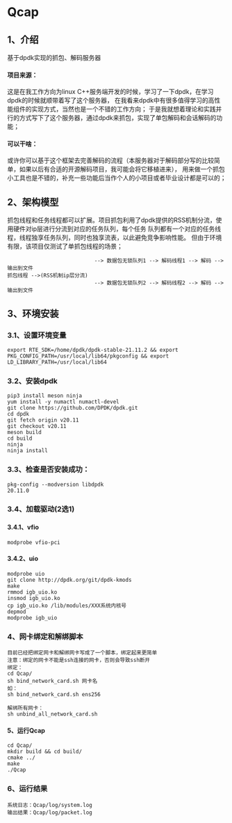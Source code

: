 # Qcap

## 1、介绍
基于dpdk实现的抓包、解码服务器

#### 项目来源：
这是在我工作方向为linux C++服务端开发的时候，学习了一下dpdk，在学习dpdk的时候就顺带着写了这个服务器，
在我看来dpdk中有很多值得学习的高性能组件的实现方式，当然也是一个不错的工作方向；
于是我就想着理论和实践并行的方式写下了这个服务器，通过dpdk来抓包，实现了单包解码和会话解码的功能；
#### 可以干啥：
或许你可以基于这个框架去完善解码的流程（本服务器对于解码部分写的比较简单，如果以后有合适的开源解码项目，我可能会将它移植进来），
用来做一个抓包小工具也是不错的，补充一些功能后当作个人的小项目或者毕业设计都是可以的；

## 2、架构模型
抓包线程和任务线程都可以扩展。项目抓包利用了dpdk提供的RSS机制分流，使用硬件对ip层进行分流到对应的任务队列，每个任务
队列都有一个对应的任务线程，线程独享任务队列，同时也独享流表，以此避免竞争影响性能。
但由于环境有限，该项目仅测试了单抓包线程的场景；
```
                            --> 数据包无锁队列1 --> 解码线程1 --> 解码 --> 输出到文件
抓包线程 -->(RSS机制ip层分流)
                            --> 数据包无锁队列2 --> 解码线程2 --> 解码 --> 输出到文件
```

## 3、环境安装
### 3.1、设置环境变量
```
export RTE_SDK=/home/dpdk/dpdk-stable-21.11.2 && export PKG_CONFIG_PATH=/usr/local/lib64/pkgconfig && export LD_LIBRARY_PATH=/usr/local/lib64
```
### 3.2、安装dpdk
```
pip3 install meson ninja
yum install -y numactl numactl-devel
git clone https://github.com/DPDK/dpdk.git
cd dpdk
git fetch origin v20.11
git checkout v20.11
meson build
cd build
ninja
ninja install
```
### 3.3、检查是否安装成功：
```
pkg-config --modversion libdpdk
20.11.0
```
### 3.4、加载驱动(2选1)
#### 3.4.1、vfio
```
modprobe vfio-pci
```
#### 3.4.2、uio
```
modprobe uio
git clone http://dpdk.org/git/dpdk-kmods
make
rmmod igb_uio.ko
insmod igb_uio.ko
cp igb_uio.ko /lib/modules/XXX系统内核号
depmod
modprobe igb_uio
```

### 4、网卡绑定和解绑脚本
```
目前已经把绑定网卡和解绑网卡写成了一个脚本，绑定起来更简单
注意：绑定的网卡不能是ssh连接的网卡，否则会导致ssh断开
绑定：
cd Qcap/
sh bind_network_card.sh 网卡名
如：
sh bind_network_card.sh ens256

解绑所有网卡：
sh unbind_all_network_card.sh 
```
#### 5、运行Qcap
```
cd Qcap/
mkdir build && cd build/
cmake ../
make
./Qcap
```
### 6、运行结果
```
系统日志：Qcap/log/system.log
输出结果：Qcap/log/packet.log
```
